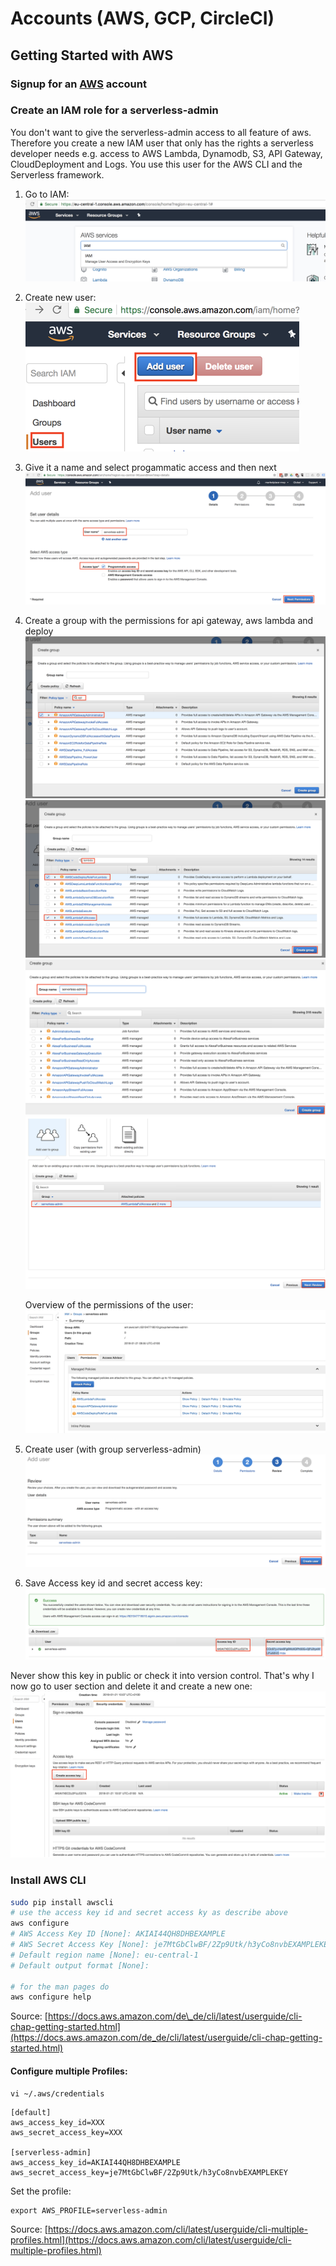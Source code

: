 # Accounts \(AWS, GCP, CircleCI\)

## Getting Started with AWS

### Signup for an [AWS](https://aws.amazon.com) account

### Create an IAM role for a serverless-admin

You don't want to give the serverless-admin access to all feature of aws. Therefore you create a new IAM user that only has the rights a serverless developer needs e.g. access to AWS Lambda, Dynamodb, S3, API Gateway, CloudDeployment and Logs. You use this user for the AWS CLI and the Serverless framework.

1. Go to IAM:![](../.gitbook/assets/screen-shot-2018-01-20-at-22.43.56.png)
2. Create new user: ![](../.gitbook/assets/create-new-iam-user.png)
3. Give it a name and select progammatic access and then next ![](../.gitbook/assets/create-new-iam-user-1.png)
4. Create a group with the permissions for api gateway, aws lambda and deploy  
   ![](../.gitbook/assets/creare-iam-role.png)  
   ![](../.gitbook/assets/create-iam-role-2.png)  
   ![](../.gitbook/assets/create-group.png)  
   ![](../.gitbook/assets/create-iam-role-3.png)

   Overview of the permissions of the user:  
   ![](../.gitbook/assets/serverless-admin-iam-rights.png)

5. Create user \(with group serverless-admin\)![](../.gitbook/assets/create-iam-role-4.png)
6. Save Access key id and secret access key: ![](../.gitbook/assets/iam-role-credentials.png)

Never show this key in public or check it into version control. That's why I now go to user section and delete it and create a new one:  
![](../.gitbook/assets/change-iam-user-credentials.png)

### Install AWS CLI

```bash
sudo pip install awscli
# use the access key id and secret access ky as describe above
aws configure
# AWS Access Key ID [None]: AKIAI44QH8DHBEXAMPLE
# AWS Secret Access Key [None]: je7MtGbClwBF/2Zp9Utk/h3yCo8nvbEXAMPLEKEY
# Default region name [None]: eu-central-1
# Default output format [None]:

# for the man pages do
aws configure help
```

Source: [https://docs.aws.amazon.com/de\_de/cli/latest/userguide/cli-chap-getting-started.html](https://docs.aws.amazon.com/de_de/cli/latest/userguide/cli-chap-getting-started.html)

#### Configure multiple Profiles:

```text
vi ~/.aws/credentials
```

```text
[default]
aws_access_key_id=XXX
aws_secret_access_key=XXX

[serverless-admin]
aws_access_key_id=AKIAI44QH8DHBEXAMPLE
aws_secret_access_key=je7MtGbClwBF/2Zp9Utk/h3yCo8nvbEXAMPLEKEY
```

Set the profile:

```text
export AWS_PROFILE=serverless-admin
```

Source: [https://docs.aws.amazon.com/cli/latest/userguide/cli-multiple-profiles.html](https://docs.aws.amazon.com/cli/latest/userguide/cli-multiple-profiles.html)

